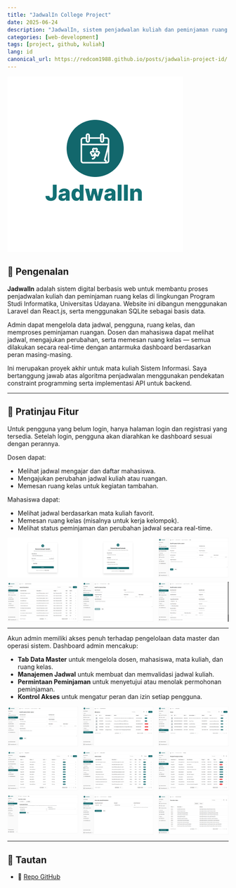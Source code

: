 ```yaml
---
title: "JadwalIn College Project"
date: 2025-06-24
description: "JadwalIn, sistem penjadwalan kuliah dan peminjaman ruang kelas untuk mahasiswa, dosen, dan admin Prodi Informatika Universitas Udayana."
categories: [web-development]
tags: [project, github, kuliah]
lang: id
canonical_url: https://redcom1988.github.io/posts/jadwalin-project-id/
---
```


<div>
  <img src="/assets/img/jadwalin/logo.png" alt="Logo" />
</div>

## 🚀 Pengenalan

**JadwalIn** adalah sistem digital berbasis web untuk membantu proses penjadwalan kuliah dan peminjaman ruang kelas di lingkungan Program Studi Informatika, Universitas Udayana. Website ini dibangun menggunakan Laravel dan React.js, serta menggunakan SQLite sebagai basis data.  

Admin dapat mengelola data jadwal, pengguna, ruang kelas, dan memproses peminjaman ruangan. Dosen dan mahasiswa dapat melihat jadwal, mengajukan perubahan, serta memesan ruang kelas — semua dilakukan secara real-time dengan antarmuka dashboard berdasarkan peran masing-masing.

Ini merupakan proyek akhir untuk mata kuliah Sistem Informasi. Saya bertanggung jawab atas algoritma penjadwalan menggunakan pendekatan constraint programming serta implementasi API untuk backend.

---

## 📸 Pratinjau Fitur

Untuk pengguna yang belum login, hanya halaman login dan registrasi yang tersedia. Setelah login, pengguna akan diarahkan ke dashboard sesuai dengan perannya.

Dosen dapat:

- Melihat jadwal mengajar dan daftar mahasiswa.
- Mengajukan perubahan jadwal kuliah atau ruangan.
- Memesan ruang kelas untuk kegiatan tambahan.

Mahasiswa dapat:

- Melihat jadwal berdasarkan mata kuliah favorit.
- Memesan ruang kelas (misalnya untuk kerja kelompok).
- Melihat status peminjaman dan perubahan jadwal secara real-time.

<div style="display: grid; grid-template-columns: repeat(3, 1fr); gap: 10px;">
  <img src="/assets/img/jadwalin/login.png" alt="Halaman Login" />
  <img src="/assets/img/jadwalin/register.png" alt="Halaman Register" />
  <img src="/assets/img/jadwalin/beranda.png" alt="Dashboard Beranda" />
  <img src="/assets/img/jadwalin/view-jadwal.png" alt="Lihat Jadwal" />
  <img src="/assets/img/jadwalin/book-room.png" alt="Peminjaman Ruangan" />
  <img src="/assets/img/jadwalin/report-jadwal.png" alt="Permintaan Perubahan Jadwal Dosen" />
</div>

---

Akun admin memiliki akses penuh terhadap pengelolaan data master dan operasi sistem. Dashboard admin mencakup:

- **Tab Data Master** untuk mengelola dosen, mahasiswa, mata kuliah, dan ruang kelas.
- **Manajemen Jadwal** untuk membuat dan memvalidasi jadwal kuliah.
- **Permintaan Peminjaman** untuk menyetujui atau menolak permohonan peminjaman.
- **Kontrol Akses** untuk mengatur peran dan izin setiap pengguna.

<div style="display: grid; grid-template-columns: repeat(3, 1fr); gap: 10px;">
  <img src="/assets/img/jadwalin/beranda.png" alt="Dashboard Admin" />
  <img src="/assets/img/jadwalin/data-mahasiswa.png" alt="Data Mahasiswa" />
  <img src="/assets/img/jadwalin/data-dosen.png" alt="Data Dosen" />
  <img src="/assets/img/jadwalin/data-ruangkelas.png" alt="Data Ruang Kelas" />
  <img src="/assets/img/jadwalin/data-jadwal.png" alt="Data Jadwal" />
  <img src="/assets/img/jadwalin/riwayat-peminjaman.png" alt="Riwayat Peminjaman" />
  <img src="/assets/img/jadwalin/generate-jadwal-mingguan.png" alt="Generate Jadwal Mingguan" />
  <img src="/assets/img/jadwalin/generate-jadwal-pertemuan.png" alt="Generate Jadwal Pertemuan" />
  <img src="/assets/img/jadwalin/akses-user.png" alt="Kontrol Akses Pengguna" />
</div>

---

## 📎 Tautan
- 🔗 [Repo GitHub](https://github.com/EgiKelo9/jadwalin-sisfor)